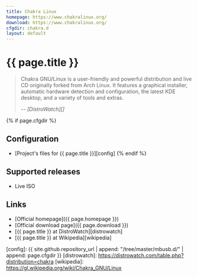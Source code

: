 ```yaml
---
title: Chakra Linux
homepage: https://www.chakralinux.org/
download: https://www.chakralinux.org/
cfgdir: chakra.d
layout: default
---
```


# {{ page.title }}

> Chakra GNU/Linux is a user-friendly and powerful distribution and live CD
> originally forked from Arch Linux. It features a graphical installer,
> automatic hardware detection and configuration, the latest KDE desktop, and a
> variety of tools and extras.
>
> -- <cite markdown="1">[DistroWatch][]</cite>


{% if page.cfgdir %}
## Configuration

- [Project's files for {{ page.title }}][config]
{% endif %}


## Supported releases

- Live ISO

## Links

- [Official homepage]({{ page.homepage }})
- [Official download page]({{ page.download }})
- [{{ page.title }} at DistroWatch][distrowatch]
- [{{ page.title }} at Wikipedia][wikipedia]


[config]: {{ site.github.repository_url | append: "/tree/master/mbusb.d/" | append: page.cfgdir }}
[distrowatch]: https://distrowatch.com/table.php?distribution=chakra
[wikipedia]: https://gl.wikipedia.org/wiki/Chakra_GNU/Linux
